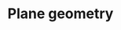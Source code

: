 ---
layout: posts_by_category
categories: plane-geometry
title: Plane geometry
permalink: /category/plane-geometry
---